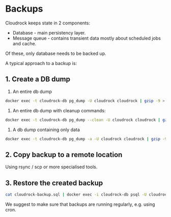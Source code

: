 # Backups

Cloudrock keeps state in 2 components:

- Database - main persistency layer.
- Message queue - contains transient data mostly about scheduled jobs and cache.

Of these, only database needs to be backed up.

A typical approach to a backup is:

## 1. Create a DB dump

1. An entire db dump

```bash
docker exec -t cloudrock-db pg_dump -U cloudrock cloudrock | gzip -9 > cloudrock-$(date +'%Y%m%dT%H%M%S').sql.gz
```

1. An entire db dump with cleanup commands:

```bash
docker exec -t cloudrock-db pg_dump --clean -U cloudrock cloudrock | gzip -9 > cloudrock-$(date +'%Y%m%dT%H%M%S').sql.gz
```

1. A db dump containing only data

```bash
docker exec -t cloudrock-db pg_dump -a -U cloudrock cloudrock | gzip -9 > cloudrock-$(date +'%Y%m%dT%H%M%S').sql.gz
```

## 2. Copy backup to a remote location

Using rsync / scp or more specialised tools.

## 3. Restore the created backup

```bash
cat cloudrock-backup.sql | docker exec -i cloudrock-db psql -U cloudrock
```

We suggest to make sure that backups are running regularly, e.g. using cron.
